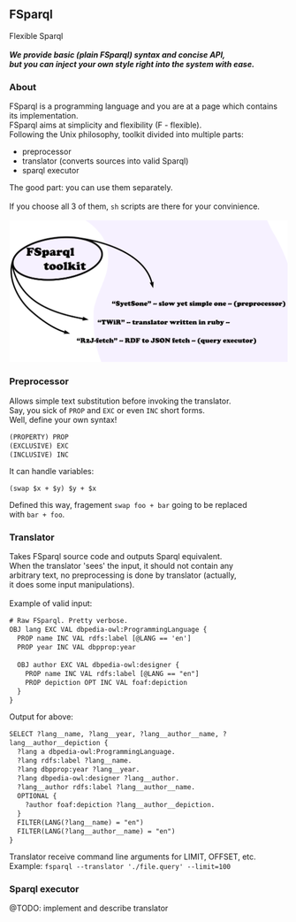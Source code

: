 ## FSparql
Flexible Sparql<br>
<br>
***We provide basic (plain FSparql) syntax and concise API,***<br>
***but you can inject your own style right into the system with ease.***<br>
### About
FSparql is a programming language and you are at a page which contains<br>
its implementation.
<br>
FSparql aims at simplicity and flexibility (F - flexible).<br>
Following the Unix philosophy, toolkit divided into multiple parts:
  * preprocessor
  * translator (converts sources into valid Sparql)
  * sparql executor

The good part: you can use them separately.<br>
<br>
If you choose all 3 of them, `sh` scripts are there for your convinience.<br>
<br>
<img src="./img/three.png">
### Preprocessor
Allows simple text substitution before invoking the translator.<br>
Say, you sick of `PROP` and `EXC` or even `INC` short forms.<br>
Well, define your own syntax!<br>
```
(PROPERTY) PROP
(EXCLUSIVE) EXC
(INCLUSIVE) INC
```
It can handle variables:
```
(swap $x + $y) $y + $x
```
Defined this way, fragement `swap foo + bar` going to be replaced<br>
with `bar + foo`.<br>
### Translator
Takes FSparql source code and outputs Sparql equivalent.<br>
When the translator 'sees' the input, it should not contain any<br>
arbitrary text, no preprocessing is done by translator (actually,<br>
it does some input manipulations).<br>
<br>
Example of valid input:
```
# Raw FSparql. Pretty verbose.
OBJ lang EXC VAL dbpedia-owl:ProgrammingLanguage {
  PROP name INC VAL rdfs:label [@LANG == 'en']
  PROP year INC VAL dbpprop:year

  OBJ author EXC VAL dbpedia-owl:designer {
    PROP name INC VAL rdfs:label [@LANG == "en"]
    PROP depiction OPT INC VAL foaf:depiction
  }
}
```
Output for above:
```
SELECT ?lang__name, ?lang__year, ?lang__author__name, ?lang__author__depiction {
  ?lang a dbpedia-owl:ProgrammingLanguage.
  ?lang rdfs:label ?lang__name.
  ?lang dbpprop:year ?lang__year.
  ?lang dbpedia-owl:designer ?lang__author.
  ?lang__author rdfs:label ?lang__author__name.
  OPTIONAL {
    ?author foaf:depiction ?lang__author__depiction.
  }
  FILTER(LANG(?lang__name) = "en")
  FILTER(LANG(?lang__author__name) = "en")
}
```
Translator receive command line arguments for LIMIT, OFFSET, etc.<br>
Example: `fsparql --translator './file.query' --limit=100`<br>
### Sparql executor
@TODO: implement and describe translator